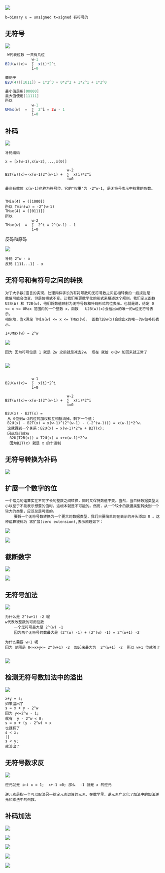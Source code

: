 ![](images02/01-01.jpg)

```
b=binary u = unsigned t=signed 有符号的
```

## 无符号

![](images02/01-02.jpg)

```java
 W代表位数 一共有几位
            w-1
B2U(w)(x)= 	∑  x(i)*2^i 
			i=0
			
举例子
B2U(4)([1011]) = 1*2^3 + 0*2^2 + 1*2^1 + 1*2^0

最小值是用[00000]
最大值使用[11111]
所以
            w-1
UMax(w)  = 	∑  2^i = 2w - 1
			i=0 
```

## 补码

![](images02/01-03.jpg)

```
补码编码

x = [x(w-1),x(w-2),...,x(0)]

                  			w-2
B2T(w)(x)=-x(w-1)2^(w-1) +	∑  x(i)*2^i 
			      			i=0
			      			
最高有效位 x(w-1)也称为符号位，它的"权重"为 -2^w-1, 是无符号表示中权重的负数。

			      			
TMin(4) = ([1000]) 
所以 Tmin(w) = -2^(w-1)
TMax(4) = ([0111])
所以 
            w-2
TMax(w)  = 	∑  2^i = 2^(w-1) - 1
			i=0 
```

反码和原码

![](images02/01-04.jpg)

```
补码 2^w - x
反码 [111...1] - x
```



## 无符号和有符号之间的转换

```
对于大多数C语言的实现，处理同样字长的有符号数和无符号数之间互相转换的一般规则是：
数值可能会改变，但是位模式不变。让我们用更数学化的形式来描述这个规则。我们定义函数U2B(W) 和 T2B(w)，他们将数值映射为无符号数和补码形式的位表示。也就是说，给定 0 <= x <= UMax 范围内的一个整数 x，函数   U2B(w)(x)会给出x的唯一的w位无符号表示。
相似地，当x满足 TMin(w) <= x <= TMax(w)， 函数T2Bw(x)会给出x的唯一的w位补码表示。

1+UMax(w) = 2^w

```

![](images02/01-05.jpg)

```
因为 因为符号位是 1 就是 2w 之前就是减去2w， 现在 就给 x+2w 加回来就正常了


```

![](images02/01-06.jpg)

``` 

			w-1
B2U(w)(x)= 	∑  x(i)*2^i 
			i=0
			
                  			w-2
B2T(w)(x)=-x(w-1)2^(w-1) +	∑  x(i)*2^i 
			      			i=0
			      			
B2U(x) - B2T(x) = 
 从 0位到w-2的位的加权和互相抵消掉。剩下一个值：
 B2U(x) - B2T(x) = x(w-1)^(2^(w-1) - (-2^(w-1))) = x(w-1)*2^w.
 这就得到一个关系：B2U(x) = x(w-1)*2^w + B2T(x);
 因此我们就有
  B2U(T2B(x)) = T2U(x) = x+x(w-1)*2^w
  因为B2T(x) 就是 x 的十进制
```



## 无符号转换为补码

![](images02/01-07.jpg)



## 扩展一个数字的位

```
一个常见的运算实在不同字长的整数之间转换，同时又保持数值不变。当然，当目标数据类型太小以至于不能表示想要的值时，这根本就是不可能的。然而，从一个较小的数据类型转换到一个较大的类型，应该总是可能的。
	要将一个无符号数转换为一个更大的数据类型，我们只要简单的在表示的开头添加 0 。这种运算被称为 零扩展(zero extension),表示原理如下：
```

![](images02/01-08.jpg)

![](images02/01-09.jpg)

## 截断数字

![](images02/01-10.jpg)



![](images02/01-11.jpg)



## 无符号加法

![](images02/01-12.jpg)

```
为什么是 2^(w+1) -2 呢
w代表改整数的可用位数
	一个无符号最大是 2^(w) -1
	因为两个无符号的数最大是 (2^(w) -1) + (2^(w) -1) = 2^(w+1) -2 
	
为什么需要 w+1 呢
因为 范围是 0<=x+y<= 2^(w+1) -2  加起来最大为  2^(w+1) -2  所以 w+1 位就够了
	

```

![](images02/01-13.jpg)

## 检测无符号数加法中的溢出

![](images02/01-14.jpg)

```
x+y = s;
如果溢出了
s = x + y - 2^w
因为 y<=2^w - 1;
就有  y - 2^w < 0;
s = x + (y - 2^w) < x
也就有了 
s < x;
||
s < y;
就溢出了
```

## 无符号数求反

![](images02/01-15.jpg)

```
逆元就是 int x = 1;  x+-1 =0; 那么  -1 就是 x 的逆元

逆元素是指一个可以取消另一给定元素运算的元素，在数学里，逆元素广义化了加法中的加法逆元和乘法中的倒数。
```

## 补码加法

![](images02/01-16.jpg)





![](images02/01-17.jpg)



![](images02/01-18.jpg)



![](images02/01-19.jpg)



![](images02/01-20.jpg)



















